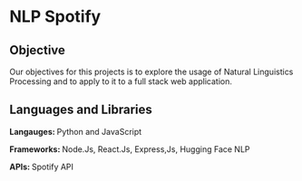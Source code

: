 # NLP Spotify
<h2> Objective </h2>
Our objectives for this projects is to explore the usage of Natural Linguistics Processing and to apply to it to a full stack web application.

<h2> Languages and Libraries </h2>
<strong>Langauges: </strong> Python and JavaScript 

<strong> Frameworks: </strong>Node.Js, React.Js, Express,Js, Hugging Face NLP

<strong>APIs: </strong>Spotify API


